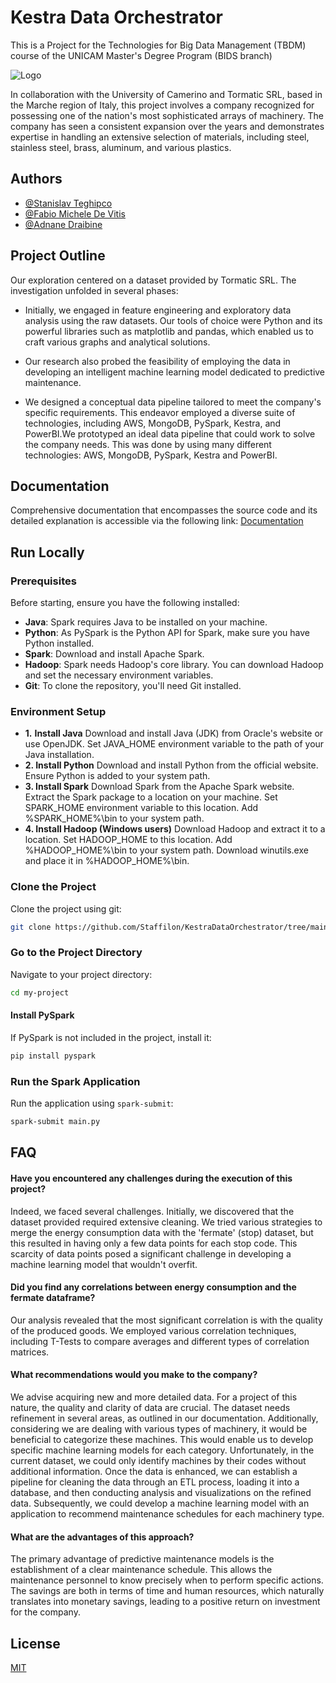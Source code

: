 
# Kestra Data Orchestrator


This is a Project for the Technologies for Big Data Management (TBDM) course of the UNICAM Master's Degree Program (BIDS branch)


![Logo](https://i.im.ge/2024/03/17/RPR8q8.pipeline.png)

In collaboration with the University of Camerino and Tormatic SRL, based in the Marche region of Italy, this project involves a company recognized for possessing one of the nation's most sophisticated arrays of machinery. The company has seen a consistent expansion over the years and demonstrates expertise in handling an extensive selection of materials, including steel, stainless steel, brass, aluminum, and various plastics.

## Authors

- [@Stanislav Teghipco](https://github.com/Staffilon)
- [@Fabio Michele De Vitis](https://github.com/FabioDevIsTyping)
- [@Adnane Draibine](https://github.com/Ad-Dra)


## Project Outline

Our exploration centered on a dataset provided by Tormatic SRL. The investigation unfolded in several phases:

- Initially, we engaged in feature engineering and exploratory data analysis using the raw datasets. Our tools of choice were Python and its powerful libraries such as matplotlib and pandas, which enabled us to craft various graphs and analytical solutions.

- Our research also probed the feasibility of employing the data in developing an intelligent machine learning model dedicated to predictive maintenance.
- We designed a conceptual data pipeline tailored to meet the company's specific requirements. This endeavor employed a diverse suite of technologies, including AWS, MongoDB, PySpark, Kestra, and PowerBI.We prototyped an ideal data pipeline that could work to solve the company needs. This was done by using many different technologies: AWS, MongoDB, PySpark, Kestra and PowerBI.

## Documentation
Comprehensive documentation that encompasses the source code and its detailed explanation is accessible via the following link:
[Documentation](https://linktodocumentation)

## Run Locally

### Prerequisites
Before starting, ensure you have the following installed:
- **Java**: Spark requires Java to be installed on your machine.
- **Python**: As PySpark is the Python API for Spark, make sure you have Python installed.
- **Spark**: Download and install Apache Spark.
- **Hadoop**: Spark needs Hadoop's core library. You can download Hadoop and set the necessary environment variables.
- **Git**: To clone the repository, you'll need Git installed.
### Environment Setup
- **1.** **Install Java**
Download and install Java (JDK) from Oracle's website or use OpenJDK.
Set JAVA_HOME environment variable to the path of your Java installation.
- **2. Install Python**
Download and install Python from the official website.
Ensure Python is added to your system path.
- **3. Install Spark**
Download Spark from the Apache Spark website.
Extract the Spark package to a location on your machine.
Set SPARK_HOME environment variable to this location.
Add %SPARK_HOME%\bin to your system path.
- **4. Install Hadoop (Windows users)**
Download Hadoop and extract it to a location.
Set HADOOP_HOME to this location.
Add %HADOOP_HOME%\bin to your system path.
Download winutils.exe and place it in %HADOOP_HOME%\bin.
### Clone the Project

Clone the project using git:

```bash
git clone https://github.com/Staffilon/KestraDataOrchestrator/tree/main
```

### Go to the Project Directory

Navigate to your project directory:

```bash
cd my-project
```

#### Install PySpark

If PySpark is not included in the project, install it:

```bash
pip install pyspark
```

### Run the Spark Application

Run the application using `spark-submit`:

```bash
spark-submit main.py
```


## FAQ

#### Have you encountered any challenges during the execution of this project?

Indeed, we faced several challenges. Initially, we discovered that the dataset provided required extensive cleaning. We tried various strategies to merge the energy consumption data with the 'fermate' (stop) dataset, but this resulted in having only a few data points for each stop code. This scarcity of data points posed a significant challenge in developing a machine learning model that wouldn't overfit.

#### Did you find any correlations between energy consumption and the fermate dataframe?

Our analysis revealed that the most significant correlation is with the quality of the produced goods. We employed various correlation techniques, including T-Tests to compare averages and different types of correlation matrices. 

#### What recommendations would you make to the company?

We advise acquiring new and more detailed data. For a project of this nature, the quality and clarity of data are crucial. The dataset needs refinement in several areas, as outlined in our documentation. Additionally, considering we are dealing with various types of machinery, it would be beneficial to categorize these machines. This would enable us to develop specific machine learning models for each category. Unfortunately, in the current dataset, we could only identify machines by their codes without additional information. Once the data is enhanced, we can establish a pipeline for cleaning the data through an ETL process, loading it into a database, and then conducting analysis and visualizations on the refined data. Subsequently, we could develop a machine learning model with an application to recommend maintenance schedules for each machinery type.

#### What are the advantages of this approach?

The primary advantage of predictive maintenance models is the establishment of a clear maintenance schedule. This allows the maintenance personnel to know precisely when to perform specific actions. The savings are both in terms of time and human resources, which naturally translates into monetary savings, leading to a positive return on investment for the company.


## License

[MIT](https://choosealicense.com/licenses/mit/)



